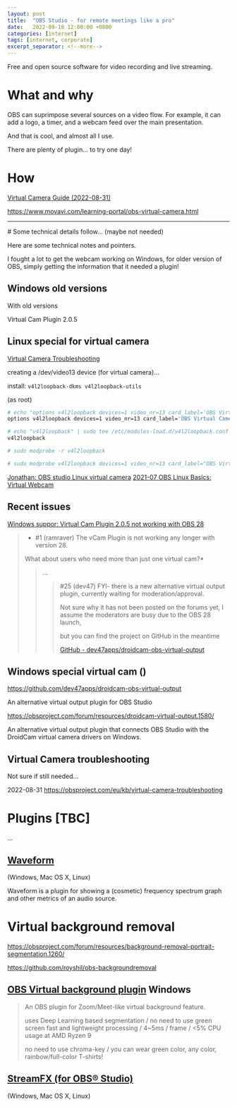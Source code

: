 ```yaml
---
layout: post
title:  "OBS Studio - for remote meetings like a pro"
date:   2022-09-18 12:00:00 +0800
categories: [internet]
tags: [internet, corporate]
excerpt_separator: <!--more-->
---
```


Free and open source software for video recording and live streaming.

<!--more-->

# What and why

OBS can suprimpose several sources on a video flow.
For example, it can add a logo, a timer, and a webcam feed over the main presentation.

And that is cool, and almost all I use.

There are plenty of plugin... to try one day!

# How
[Virtual Camera Guide (2022-08-31)](https://obsproject.com/eu/kb/virtual-camera-guide)

https://www.movavi.com/learning-portal/obs-virtual-camera.html


<hr>
# Some technical details follow... (maybe not needed)

Here are some technical notes and pointers.

I fought a lot to get the webcam working on Windows, for older version of OBS, simply getting the information that it needed a plugin!


## Windows old versions

With old versions

Virtual Cam Plugin 2.0.5


## Linux special for virtual camera
[Virtual Camera Troubleshooting](https://obsproject.com/eu/kb/virtual-camera-troubleshooting#install-or-remove-the-virtual-camera)

creating a /dev/video13 device (for virtual camera)...

install: `v4l2loopback-dkms v4l2loopback-utils` 

(as root)
``` bash
# echo "options v4l2loopback devices=1 video_nr=13 card_label='OBS Virtual Camera' exclusive_caps=1" | sudo tee /etc/modprobe.d/v4l2loopback.conf
options v4l2loopback devices=1 video_nr=13 card_label='OBS Virtual Camera' exclusive_caps=1

# echo "v4l2loopback" | sudo tee /etc/modules-load.d/v4l2loopback.conf
v4l2loopback

# sudo modprobe -r v4l2loopback

# sudo modprobe v4l2loopback devices=1 video_nr=13 card_label="OBS Virtual Camera" exclusive_caps=1
```

[Jonathan: OBS studio Linux virtual camera](https://jonathanbossenger.com/2020/12/17/obs-studio-linux-virtual-camera/)
[2021-07 OBS Linux Basics: Virtual Webcam](https://linuxgamecast.com/2021/07/obs-linux-basics-virtual-webcam/)

## Recent issues
[Windows suppor: Virtual Cam Plugin 2.0.5 not working with OBS 28](https://obsproject.com/forum/threads/virtual-cam-plugin-2-0-5-not-working-with-obs-28.159081/)
> * #1 (ramraver) The vCam Plugin is not working any longer with version 28.
>
> What about users who need more than just one virtual cam?*
>> ...
>>> #25 (dev47) FYI- there is a new alternative virtual output plugin, currently waiting for moderation/approval.
>>>
>>> Not sure why it has not been posted on the forums yet, I assume the moderators are busy due to the OBS 28 launch,
>>>
>>> but you can find the project on GitHub in the meantime
>>>
>>> [GitHub - dev47apps/droidcam-obs-virtual-output](https://github.com/dev47apps/droidcam-obs-virtual-output)


## Windows special virtual cam  ()

https://github.com/dev47apps/droidcam-obs-virtual-output

 An alternative virtual output plugin for OBS Studio

https://obsproject.com/forum/resources/droidcam-virtual-output.1580/


An alternative virtual output plugin that connects OBS Studio with the DroidCam virtual camera drivers on Windows.

## Virtual Camera troubleshooting
Not sure if still needed...

2022-08-31
https://obsproject.com/eu/kb/virtual-camera-troubleshooting

# Plugins [TBC]
...


## [Waveform](https://obsproject.com/forum/resources/waveform.1423/)

(Windows, Mac OS X, Linux)

Waveform is a plugin for showing a (cosmetic) frequency spectrum graph and other metrics of an audio source.

# Virtual background removal

https://obsproject.com/forum/resources/background-removal-portrait-segmentation.1260/

https://github.com/royshil/obs-backgroundremoval



## [OBS Virtual background plugin](https://obsproject.com/forum/resources/obs-virtual-background-plugin.1371/) Windows
> An OBS plugin for Zoom/Meet-like virtual background feature.
>
>   uses Deep Learning based segmentation / no need to use green screen
>   fast and lightweight processing / 4~5ms / frame / <5% CPU usage at AMD Ryzen 9
>
>   no need to use chroma-key / you can wear green color, any color, rainbow/full-color T-shirts!


## [StreamFX (for OBS® Studio)](https://obsproject.com/forum/resources/streamfx-for-obs%C2%AE-studio.578/)
(Windows, Mac OS X, Linux)



